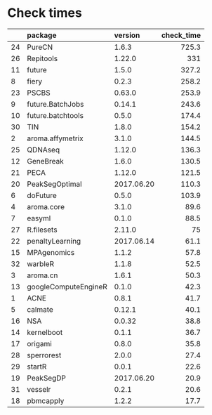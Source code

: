 # Check times

|   |package              |version    | check_time|
|:--|:--------------------|:----------|----------:|
|24 |PureCN               |1.6.3      |      725.3|
|26 |Repitools            |1.22.0     |        331|
|11 |future               |1.5.0      |      327.2|
|8  |fiery                |0.2.3      |      258.2|
|23 |PSCBS                |0.63.0     |      253.9|
|9  |future.BatchJobs     |0.14.1     |      243.6|
|10 |future.batchtools    |0.5.0      |      174.4|
|30 |TIN                  |1.8.0      |      154.2|
|2  |aroma.affymetrix     |3.1.0      |      144.5|
|25 |QDNAseq              |1.12.0     |      136.3|
|12 |GeneBreak            |1.6.0      |      130.5|
|21 |PECA                 |1.12.0     |      121.5|
|20 |PeakSegOptimal       |2017.06.20 |      110.3|
|6  |doFuture             |0.5.0      |      103.9|
|4  |aroma.core           |3.1.0      |       89.6|
|7  |easyml               |0.1.0      |       88.5|
|27 |R.filesets           |2.11.0     |         75|
|22 |penaltyLearning      |2017.06.14 |       61.1|
|15 |MPAgenomics          |1.1.2      |       57.8|
|32 |warbleR              |1.1.8      |       52.5|
|3  |aroma.cn             |1.6.1      |       50.3|
|13 |googleComputeEngineR |0.1.0      |       42.3|
|1  |ACNE                 |0.8.1      |       41.7|
|5  |calmate              |0.12.1     |       40.1|
|16 |NSA                  |0.0.32     |       38.8|
|14 |kernelboot           |0.1.1      |       36.7|
|17 |origami              |0.8.0      |       35.8|
|28 |sperrorest           |2.0.0      |       27.4|
|29 |startR               |0.0.1      |       22.6|
|19 |PeakSegDP            |2017.06.20 |       20.9|
|31 |vesselr              |0.2.1      |       20.6|
|18 |pbmcapply            |1.2.2      |       17.7|


